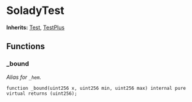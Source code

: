 # SoladyTest
**Inherits:**
[Test](/lib/forge-std/src/Test.sol/abstract.Test.md), [TestPlus](/lib/solady/test/utils/TestPlus.sol/contract.TestPlus.md)


## Functions
### _bound

*Alias for `_hem`.*


```solidity
function _bound(uint256 x, uint256 min, uint256 max) internal pure virtual returns (uint256);
```

